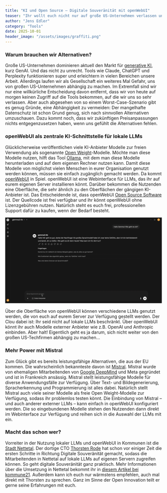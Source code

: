 ```yaml
---
title: "KI und Open Source – Digitale Souveränität mit openWebUI"
teaser: "Ihr wollt euch nicht nur auf große US-Unternehmen verlassen und wieder in die nächste Abhängigkeit laufen? Mit der Kombination aus Open Source-Tool, frei verfügbaren LLMs und europäischen KI-Anbietern gibt es gute Alternativen. Wir stellen euch eine Kombination vor, die ihr mal ausprobieren solltet."
author: "Jens Edler"
category: "Tools"
date: 2025-10-01 
header_image: "/assets/images/graffiti.png"
---
```

### Warum brauchen wir Alternativen?
Große US-Unternehmen dominieren aktuell den Markt für [generative KI](https://de.wikipedia.org/wiki/Generatives_KI-Modell), kurz GenAI. Und das nicht zu unrecht. Tools wie Claude, ChatGPT und Perplexity funktionieren super und erleichtern in vielen Bereichen unsere Arbeit. Allerdings laufen wir als Gesellschaft ein weiteres Mal Gefahr, uns von großen US-Unternehmen abhängig zu machen. Im Extremfall sind wir nur eine willkürliche Entscheidung davon entfernt, dass wir von heute auf morgen keinen Zugriff auf die Tools bekommen, auf die wir uns so sehr verlassen. Aber auch abgesehen von so einem Worst-Case-Szenario gibt es genug Gründe, eine Abhängigkeit zu vermeiden: Der mangelhafte Datenschutz ist schon Grund genug, sich nach sinnvollen Alternativen umzuschauen. Dazu kommt noch, dass wir zukünftigen Preisanpassungen nichts entgegenzusetzen haben, wenn uns gefühlt die Alternativen fehlen.

### openWebUI als zentrale KI-Schnittstelle für lokale LLMs
Glücklicherweise veröffentlichen viele KI-Anbieter Modelle zur freien Verwendung als sogenannte [Open Weight](https://www.business-reporter.co.uk/ai--automation/ai-understanding-open-weight-models)-Modelle. Möchte man diese Modelle nutzen, hilft das Tool [Ollama](https://ollama.com), mit dem man diese Modelle herunterladen und auf dem eigenen Rechner nutzen kann. Damit diese Modelle von möglichst vielen Menschen in eurer Organisation genutzt werden können, müssen sie einfach zugänglich gemacht werden. Da kommt [openWebUI](https://github.com/open-webui/open-webui) in Spiel. openWebUI ist eine Webinterface für LLMs, das ihr auf eurem eigenen Server installieren könnt. Darüber bekommen die Nutzenden eine Oberfläche, die sehr ähnlich zu den Oberflächen der gängigen KI-Anbieter ist. Das Entscheidende ist, dass openWebUI [Open Source Software](https://de.wikipedia.org/wiki/Free/Libre_Open_Source_Software) ist. Der Quellcode ist frei verfügbar und ihr könnt openWebUI ohne Lizenzgebühren nutzen. Natürlich steht es euch frei, professionellen Support dafür zu kaufen, wenn der Bedarf besteht.

![Webinterface von openWebUI generiert eine Antwort auf die Frage nach der Definition von Open Innovation](/assets/images/beitraege/openwebui.gif "openWebUI in Aktion")

Über die Oberfläche von openWebUI können verschiedene LLMs genutzt werden, die von euch auf eurem Server zur Verfügung gestellt werden. Der Clou dabei ist: Ihr seid nicht auf lokale LLMs beschränkt. Über openWebUI könnt ihr auch Modelle externer Anbieter wie z.B. OpenAI und Anthropic einbinden. Aber halt! Eigentlich geht es ja darum, sich nicht weiter von den großen US-Techfirmen abhängig zu machen... 

### Mehr Power mit Mistral

Zum Glück gibt es bereits leistungsfähige Alternativen, die aus der EU kommen. Die wahrscheinlich bekannteste davon ist [Mistral](https://mistral.ai). Mistral wurde von ehemaligen Mitarbeitenden von [Google DeepMind](https://deepmind.google) und Meta gegründet und ist in Frankreich ansässig. Mistral stellt leistungsfähige Modelle für diverse Anwendungsfälle zur Verfügung. Über Text- und Bildegenerierung, Spracherkennung und Programmierung ist alles dabei. Natürlich stellt Mistral auch viele seiner Modelle als freie Open Weight-Modelle zur Verfügung, sodass ihr problemlos testen könnt. Die Einbindung von Mistral – und auch anderer externer LLMs – kann einfach in openWebUI konfiguriert werden. Die so eingebundenen Modelle stehen den Nutzenden dann direkt im Webinterface zur Verfügung und reihen sich in die Auswahl der LLMs mit ein.

### Macht das schon wer?

Vorreiter in der Nutzung lokaler LLMs und openWebUI in Kommunen ist die [Stadt Nettetal](https://www.nettetal.de). Der dortige CTO [Thorsten Rode](https://www.linkedin.com/in/thorstenrode/) hat schon vor einiger Zeit die ersten Schritte in Richtung Digitale Souveränität gemacht, sodass die Mitarbeitenden in Nettetal auf lokale LLMs auf eigenen Servern zugreifen können. So geht digitale Souveränität ganz praktisch. Mehr Informationen über die Umsetzung in Nettetal bekommt ihr in [diesem Artikel bei kommune21](https://www.kommune21.de/k21-meldungen/potenziale-frueh-erkannt/). Außerdem kann ich euch nur wärmstens empfehlen, auch mal direkt mit Thorsten zu sprechen. Ganz im Sinne der Open Innovation teilt er gerne seine Erfahrungen mit euch.
